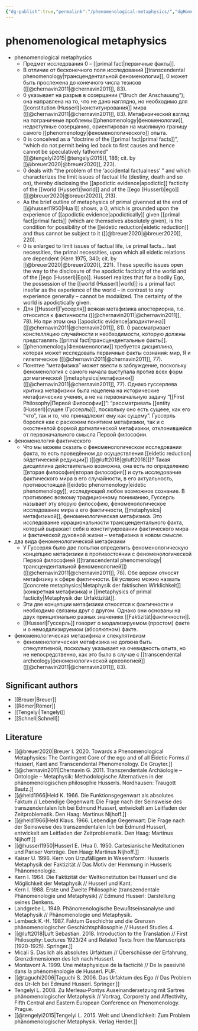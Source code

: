 ```yaml
---
{"dg-publish":true,"permalink":"/phenomenological-metaphysics/","dgHomeLink":false,"dgPassFrontmatter":false}
---
```


# phenomenological metaphysics
- phenomenological metaphysics
	- Предмет исследования 0 – [[primal fact|первичные факты]].
	- В отличие от бесконечного поля исследований [[transcendental phenomenology|трансцендентальной феноменологии]], 0 может быть прослежена до конечного числа тезисов ([[@chernavin2011|@chernavin2011]], 83).
	- 0 указывает на разрыв в созерцании (“Bruch der Anschauung”); она направлена на то, что не дано наглядно, но необходимо для [[constitution (Husserl)|конституирования]] мира ([[@chernavin2011|@chernavin2011]], 83). Метафизический взгляд на пограничные проблемы [[phenomenology|феноменологии]], недоступные созерцанию, ориентирован на мыслимую границу самого [[phenomenology|феноменологического]] опыта. 
	- 0 is conceived as a “doctrine of the [[primal fact|primal facts]]”, “which do not permit being led back to first causes and hence cannot be speculatively fathomed” ([[@tengelyi2015|@tengelyi2015]], 186; cit. by [[@breuer2020|@breuer2020]], 223).
	- 0 deals with “the problem of the ‘accidental factualness’ ” and which characterizes the limit issues of factual life (destiny, death and so on), thereby disclosing the [[apodictic evidence|apodictic]] facticity of the [[world (Husserl)|world]] and of the [[ego (Husserl)|ego]] ([[@breuer2020|@breuer2020]], 213).
	- As the brief outline of metaphysics of primal givenned at the end of [[@husserl1950|Hua I]] shows, a 0, which is grounded upon the experience of [[apodictic evidence|apodictically]] given [[primal fact|primal facts]] (which are themselves absolutely given), is the condition for possibility of the [[eidetic reduction|eidetic reduction]] and thus cannot be subject to it ([[@breuer2020|@breuer2020]], 220).
	- 0 is enlarged to limit issues of factual life, i.e primal facts… last necessities, the primal necessities, upon which all eidetic relations are dependent (Kern 1975, 340; cit. by [[@breuer2020|@breuer2020]], 221). These specific issues open the way to the disclosure of the apodictic facticity of the world and of the [[ego (Husserl)|Ego]]. Husserl realizes that for a bodily Ego, the possession of the [[world (Husserl)|world]] is a primal fact insofar as the experience of the world – in contrast to any experience generally – cannot be modalized. The certainty of the world is apodictically given.
	- Для [[Husserl|Гуссерля]] всякая метафизика апостериорна, т.е. относится к фактичности ([[@chernavin2011|@chernavin2011]], 78). Но при этом она [[apodictic evidence|аподиктична]] ([[@chernavin2011|@chernavin2011]], 81). 0 рассматривает констелляцию случайности и необходимости, которую должны представлять [[primal fact|трансцендентальные факты]].
	- [[phenomenology|Феноменологии]] требуется дисциплина, которая может исследовать первичные факты сознания: мир, Я и гилетическое ([[@chernavin2011|@chernavin2011]], 77).
	- Понятие “метафизика” может ввести в заблуждение, поскольку феноменология с самого начала выступала против всех форм догматической [[metaphysics|метафизики]] ([[@chernavin2011|@chernavin2011]], 77). Однако гуссерлева критика метафизики была нацелена на исторические метафзические учения, а не на первоначальную задачу “[[First Philosophy|Первой Философии]]”: “рассматривать [[entity (Husserl)|сущее (Гуссерль)]], поскольку оно есть сущеее, как его “что”, так и то, что принадлежит ему как сущему”. Гуссерль боролся как с расхожим понятием метафизики, так и с окостенелой формой догматической метафизики, отклонившейся от первоначального смысла Первой философии.
- феноменология фактического
	- Что мы можем сказать о феноменологическом исследовании факта, то есть проведённом до осуществления [[eidetic reduction|эйдетической редукции]] ([[@luft2018|@luft2018]])? Такая дисциплина действительно возможна, она есть по определению [[вторая философия|вторая философия]] и суть исследование фактического мира в его случайности, в его актуальность, противостоящей [[eidetic phenomenology|eidetic phenomenology]], исследующей любое возможное сознание. В противовес всякому традиционному пониманию, Гуссерль называет эту вторую философию, феноменологическое исследование мира в его фактичности, [[metaphysics|метафизикой]], феноменологическая метафизика. Это исследование иррациональности трансцендентального факта, который выражает себя в конституировании фактического мира и фактической духовной жизни – метафизика в новом смысле.
- два вида феноменологической метафизики
	- У Гуссерля было две попытки определить феноменологическую концепцию метафизики в противостоянии с феноменологической Первой философией ([[transcendental phenomenology|трансцендентальной феноменологией]]) ([[@chernavin2011|@chernavin2011]], 78). Обе версии относят метафизику к сфере фактичности. Её услвоно можно назвать [[concrete metaphysics|Metaphysik der faktischen Wirklichkeit]] (конкретная метафизика) и [[metaphysics of primal facticity|Metaphysik der Urfaktizität]].
	- Эти две концепции метафизики относятся к фактичности и необходимо связаны друг с другом. Однако они основаны на двух принципиально разных значениях [[Faktizität|фактичности]]. 
	- [[Husserl|Гуссерль]] говорит о модализируемом (простом) факте и о немодализируемом (абсолютном) факте.
- феноменологическая метазифика и спекулятивизм
	- феноменологическая метафизика не должна быть спекулятивной, поскольку указывает на очевидность опыта, но не непосредственно, как это было в случае с [[transcendental archeology|феноменологической археологией]] ([[@chernavin2011|@chernavin2011]], 83).

## Significant authors
- [[Breuer|Breuer]]
- [[Römer|Römer]]
- [[Tengelyi|Tengelyi]]
- [[Schnell|Schnell]]

## Literature
- [[@breuer2020|Breuer I. 2020. Towards a Phenomenological Metaphysics: The Contingent Core of the ego and of all Eidetic Forms // Husserl, Kant and Transcendental Phenomenology.  De Gruyter.]]
- [[@chernavin2011|Chernavin G. 2011. Transzendentale Archäologie – Ontologie – Metaphysik: Methodologische Alternativen in der phänomenologischen philosophie Husserls. Nordhausen: Traugott Bautz.]]
- [[@held1966|Held K. 1966. Die Funktionsgegenwart als absolutes Faktum // Lebendige Gegenwart: Die Frage nach der Seinsweise des transzendentalen Ich bei Edmund Husserl, entwickelt am Leitfaden der Zeitproblematik. Den Haag: Martinus Nijhoff.]]
- [[@held1966|Held Klaus. 1966. Lebendige Gegenwart: Die Frage nach der Seinsweise des transzendentalen Ich bei Edmund Husserl, entwickelt am Leitfaden der Zeitproblematik. Den Haag: Martinus Nijhoff.]]
- [[@husserl1950|Husserl E. (Hua I). 1950. Cartesianische Meditationen und Pariser Vorträge. Den Haag: Martinus Nijhoff.]]
- Kaiser U. 1996. Kern von Urzufälligеm in Wesensform: Husserls Metaphysik der Faktizität // Das Motiv der Hemmung in Husserls Phänomenologie. 
- Kern I. 1964. Die Faktizität der Weltkonstitution bei Husserl und die Möglichkeit der Metaphysik // Husserl und Kant.
- Kern I. 1988. Erste und Zweite Philosophie (transzendentale Phänomenologie und Metaphysik) // Edmund Husserl: Darstellung seines Denkens.
- Landgrebe L. 1949. Phänomenologische Bewußtseinsanalyse und Metaphysik // Phänomenologie und Metaphysik.
- Lembeck K.-H. 1987. Faktum Geschichte und die Grenzen phänomenologischer Geschichtsphilosophie // Husserl Studies 4.
- [[@luft2018|Luft Sebastian. 2018. Introduction to the Translation // First Philosophy: Lectures 1923/24 and Related Texts from the Manuscripts (1920-1925). Springer.]]
- Micali S. Das Ich als absolutes Urfaktum // Überschüsse der Erfahrung, Grenzdimensionen des Ich nach Husserl.
- Montavont A. 1999. Une métaphysique de la facticité // De la passivité dans la phénoménologie de Husserl. PUF.
- [[@taguchi2006|Taguchi S. 2006. Das Urfaktum des Ego // Das Problem des Ur-Ich bei Edmund Husserl. Springer.]]
- Tengelyi L. 2008. Zu Merleau-Pontys Auseinandersetzung mit Sartres phänomenologischer Metaphysik // Vortrag, Corporeity and Affectivity, Fifth Central and Eastern European Conference on Phenomenology. Prague.
- [[@tengelyi2015|Tengelyi L. 2015. Welt und Unendlichkeit: Zum Problem phänomenologischer Metaphysik. Verlag Herder.]]

